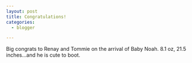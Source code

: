 ```yaml
---
layout: post
title: Congratulations!
categories:
  - blogger

---
```


Big congrats to Renay and Tommie on the arrival of Baby Noah.  8.1 oz, 21.5 inches...and he is cute to boot.
